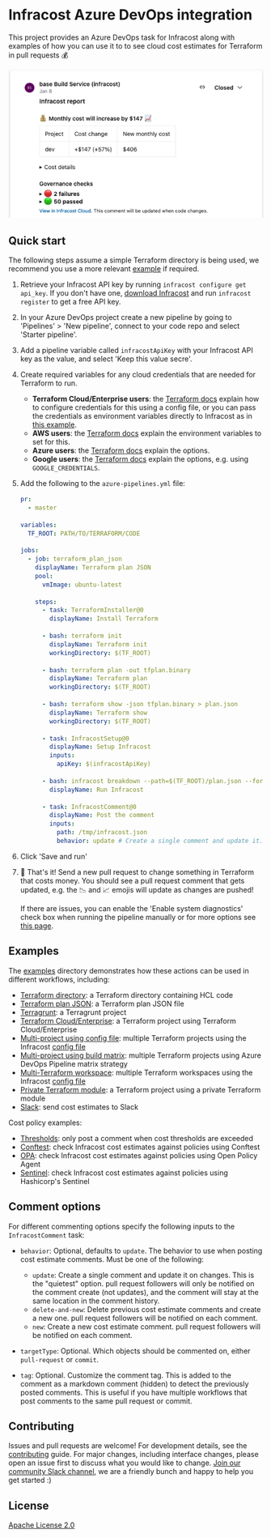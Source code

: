 # Infracost Azure DevOps integration

This project provides an Azure DevOps task for Infracost along with examples of how you can use it to to see cloud cost estimates for Terraform in pull requests 💰

<img src="screenshot.png" width="800px" alt="Example screenshot" />

## Quick start

The following steps assume a simple Terraform directory is being used, we recommend you use a more relevant [example](#examples) if required.

1. Retrieve your Infracost API key by running `infracost configure get api_key`. If you don't have one, [download Infracost](https://www.infracost.io/docs/#quick-start) and run `infracost register` to get a free API key.

2. In your Azure DevOps project create a new pipeline by going to 'Pipelines' > 'New pipeline', connect to your code repo and select 'Starter pipeline'.

3. Add a pipeline variable called `infracostApiKey` with your Infracost API key as the value, and select 'Keep this value secre'.

4. Create required variables for any cloud credentials that are needed for Terraform to run.

    - **Terraform Cloud/Enterprise users**: the [Terraform docs](https://www.terraform.io/cli/config/config-file#credentials-1) explain how to configure credentials for this using a config file, or you can pass the credentials as environment variables directly to Infracost as in [this example](examples/terraform-cloud-enterprise).
    - **AWS users**: the [Terraform docs](https://registry.terraform.io/providers/hashicorp/aws/latest/docs#environment-variables) explain the environment variables to set for this.
    - **Azure users**: the [Terraform docs](https://registry.terraform.io/providers/hashicorp/azurerm/latest/docs/guides/service_principal_client_secret) explain the options.
    - **Google users**: the [Terraform docs](https://registry.terraform.io/providers/hashicorp/google/latest/docs/guides/provider_reference#full-reference) explain the options, e.g. using `GOOGLE_CREDENTIALS`.

5.  Add the following to the `azure-pipelines.yml` file:

    ```yaml
    pr:
      - master

    variables:
      TF_ROOT: PATH/TO/TERRAFORM/CODE

    jobs:
      - job: terraform_plan_json
        displayName: Terraform plan JSON
        pool:
          vmImage: ubuntu-latest

        steps:
          - task: TerraformInstaller@0
            displayName: Install Terraform

          - bash: terraform init
            displayName: Terraform init
            workingDirectory: $(TF_ROOT)

          - bash: terraform plan -out tfplan.binary
            displayName: Terraform plan
            workingDirectory: $(TF_ROOT)

          - bash: terraform show -json tfplan.binary > plan.json
            displayName: Terraform show
            workingDirectory: $(TF_ROOT)

          - task: InfracostSetup@0
            displayName: Setup Infracost
            inputs:
              apiKey: $(infracostApiKey)

          - bash: infracost breakdown --path=$(TF_ROOT)/plan.json --format=json --out-file=/tmp/infracost.json
            displayName: Run Infracost

          - task: InfracostComment@0
            displayName: Post the comment
            inputs:
              path: /tmp/infracost.json
              behavior: update # Create a single comment and update it. See https://github.com/infracost/infracost-azure-devops#comment-options for other options
    ```

6. Click 'Save and run'

7. 🎉 That's it! Send a new pull request to change something in Terraform that costs money. You should see a pull request comment that gets updated, e.g. the 📉 and 📈 emojis will update as changes are pushed!

    If there are issues, you can enable the 'Enable system diagnostics' check box when running the pipeline manually or for more options see [this page](https://docs.microsoft.com/en-us/azure/devops/pipelines/troubleshooting/review-logs).

## Examples

The [examples](examples) directory demonstrates how these actions can be used in different workflows, including:
  - [Terraform directory](examples/terraform-directory): a Terraform directory containing HCL code
  - [Terraform plan JSON](examples/terraform-plan-json): a Terraform plan JSON file
  - [Terragrunt](examples/terragrunt): a Terragrunt project
  - [Terraform Cloud/Enterprise](examples/terraform-cloud-enterprise): a Terraform project using Terraform Cloud/Enterprise
  - [Multi-project using config file](examples/multi-project/README.md#using-an-infracost-config-file): multiple Terraform projects using the Infracost [config file](https://www.infracost.io/docs/multi_project/config_file)
  - [Multi-project using build matrix](examples/multi-project/README.md#using-azure-devops-pipeline-matrix-strategy): multiple Terraform projects using Azure DevOps Pipeline matrix strategy
  - [Multi-Terraform workspace](examples/multi-terraform-workspace): multiple Terraform workspaces using the Infracost [config file](https://www.infracost.io/docs/multi_project/config_file)
  - [Private Terraform module](examples/private-terraform-module/README.md): a Terraform project using a private Terraform module
  - [Slack](examples/slack): send cost estimates to Slack

Cost policy examples:
- [Thresholds](examples/thresholds): only post a comment when cost thresholds are exceeded
- [Conftest](examples/conftest): check Infracost cost estimates against policies using Conftest
- [OPA](examples/opa): check Infracost cost estimates against policies using Open Policy Agent
- [Sentinel](examples/sentinel): check Infracost cost estimates against policies using Hashicorp's Sentinel

## Comment options

For different commenting options specify the following inputs to the `InfracostComment` task:

- `behavior`: Optional, defaults to `update`. The behavior to use when posting cost estimate comments. Must be one of the following:
  - `update`: Create a single comment and update it on changes. This is the "quietest" option. pull request followers will only be notified on the comment create (not updates), and the comment will stay at the same location in the comment history.
  - `delete-and-new`: Delete previous cost estimate comments and create a new one. pull request followers will be notified on each comment.
  - `new`: Create a new cost estimate comment. pull request followers will be notified on each comment.

- `targetType`: Optional. Which objects should be commented on, either `pull-request` or `commit`.

- `tag`:  Optional. Customize the comment tag. This is added to the comment as a markdown comment (hidden) to detect the previously posted comments. This is useful if you have multiple workflows that post comments to the same pull request or commit.

## Contributing

Issues and pull requests are welcome! For development details, see the [contributing](CONTRIBUTING.md) guide. For major changes, including interface changes, please open an issue first to discuss what you would like to change. [Join our community Slack channel](https://www.infracost.io/community-chat), we are a friendly bunch and happy to help you get started :)

## License

[Apache License 2.0](https://choosealicense.com/licenses/apache-2.0/)
